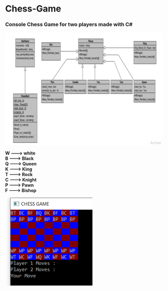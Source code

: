 # Chess-Game
<h3>Console Chess Game for two players made with C# </h3>

![](Capture.PNG)

<b>W ---> white</b> </br>
<b>B ---> Black </b></br>
<b>Q ---> Queen </b></br>
<b>K ---> King </b></br>
<b>T ---> Rock </b></br>
<b>C ---> Knight </b></br>
<b>P ---> Pawn </b></br>
<b>F ---> Bishop </b>

![](GamePlay.PNG)
